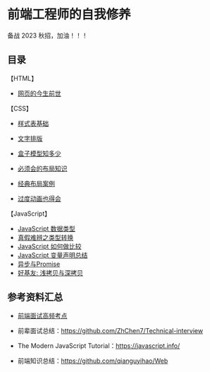# 前端工程师的自我修养
备战 2023 秋招，加油！！！

## 目录

【HTML】

- [网页的今生前世](HTML/01html-basic.md)

【CSS】

- [样式表基础](css/basic.md)

- [文字排版](css/Typography.md)
- [盒子模型知多少](css/box.md)
- [必须会的布局知识](css/layout.md)
- [经典布局案例](css/layout-cases.md)
- [过度动画也得会](css/transition.md)

【JavaScript】

- [JavaScript 数据类型](JavaScript/01datatypes.md)
- [真假难辨之类型转换](JavaScript/02type-cast.md)
- [JavaScript 如何做比较](JavaScript/03js-cmp.md)
- [JavaScript 变量声明总结](JavaScript/04variables.md)
- [异步与Promise](JavaScript/05promis.md)
- [好基友: 浅拷贝与深拷贝](JavaScript/copy.md)

## 参考资料汇总

- [前端面试高频考点](https://juejin.cn/post/6905294475539513352)

- 前辈面试总结：https://github.com/ZhChen7/Technical-interview

- The Modern JavaScript Tutorial：https://javascript.info/

- 前端知识总结：https://github.com/qianguyihao/Web
